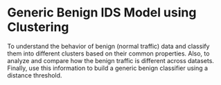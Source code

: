 # Generic Benign IDS Model using Clustering

To understand the behavior of benign (normal traffic) data and classify them into different clusters based on their common properties. Also, to analyze and compare how the benign traffic is different across datasets. Finally, use this information to build a generic benign classifier using a distance threshold.
